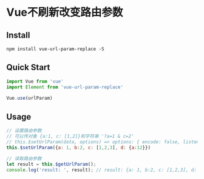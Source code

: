 # Vue不刷新改变路由参数

## Install
```shell
npm install vue-url-param-replace -S
```


## Quick Start
``` javascript
import Vue from 'vue'
import Element from 'vue-url-param-replace'

Vue.use(urlParam)
```

## Usage

``` javascript
// 设置路由参数
// 可以传对象 {a:1, c: [1,2]}和字符串 '?a=1 & c=2'
// this.$setUrlParam(data, options) => options: { encode: false, listen: ['page] } // encode: 是否对参数encodeURIComponent加密, listen: 自动将挂载的data设置到url上
this.$setUrlParam({a: 1, b:2, c: [1,2,3], d: {a:12}})

// 读取路由参数
let result = this.$getUrlParam();
console.log('result: ', result); // result: {a: 1, b:2, c: [1,2,3], d: {a:12}}
```